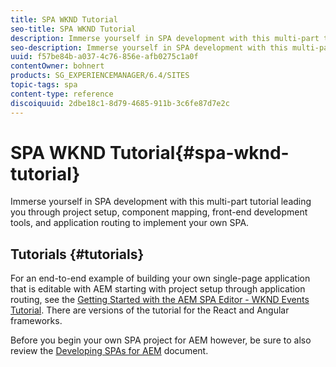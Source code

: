 ```yaml
---
title: SPA WKND Tutorial
seo-title: SPA WKND Tutorial
description: Immerse yourself in SPA development with this multi-part tutorial leading you through project setup, component mapping, front-end development tools, and application routing to implement your own SPA.
seo-description: Immerse yourself in SPA development with this multi-part tutorial leading you through project setup, component mapping, front-end development tools, and application routing to implement your own SPA.
uuid: f57be84b-a037-4c76-856e-afb0275c1a0f
contentOwner: bohnert
products: SG_EXPERIENCEMANAGER/6.4/SITES
topic-tags: spa
content-type: reference
discoiquuid: 2dbe18c1-8d79-4685-911b-3c6fe87d7e2c
---
```


# SPA WKND Tutorial{#spa-wknd-tutorial}

Immerse yourself in SPA development with this multi-part tutorial leading you through project setup, component mapping, front-end development tools, and application routing to implement your own SPA.

## Tutorials {#tutorials}

For an end-to-end example of building your own single-page application that is editable with AEM starting with project setup through application routing, see the [Getting Started with the AEM SPA Editor - WKND Events Tutorial](https://helpx.adobe.com/experience-manager/kt/sites/using/getting-started-spa-wknd-tutorial-develop.html). There are versions of the tutorial for the React and Angular frameworks.

Before you begin your own SPA project for AEM however, be sure to also review the [Developing SPAs for AEM](../../../sites/developing/using/spa-architecture.md) document.  

